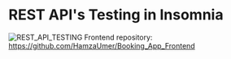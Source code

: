 # REST API's Testing in Insomnia
![REST_API_TESTING](https://user-images.githubusercontent.com/51873193/194003012-7ca72da3-548b-48ce-a765-cb3b803f836b.jpg)
Frontend repository: https://github.com/HamzaUmer/Booking_App_Frontend
